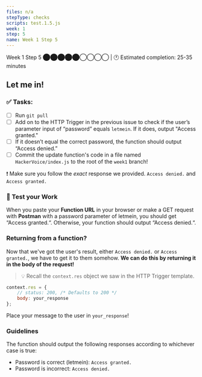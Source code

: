 ```yaml
---
files: n/a
stepType: checks
scripts: test.1.5.js
week: 1
step: 5
name: Week 1 Step 5
---
```

Week 1 Step 5 ⬤⬤⬤⬤⬤◯◯◯◯ | 🕐 Estimated completion: 25-35 minutes
## Let me in!

### ✅ Tasks:
- [ ] Run `git pull`
- [ ] Add on to the HTTP Trigger in the previous issue to check if the user’s parameter input of “password” equals `letmein`. If it does, output "Access granted."
- [ ] If it doesn’t equal the correct password, the function should output “Access denied.”
- [ ] Commit the update function's code in a file named `HackerVoice/index.js` to the root of the `week1` branch!

:exclamation: Make sure you follow the *exact* response we provided. `Access denied.` and `Access granted.`
### 🚧 Test your Work
When you paste your **Function URL** in your browser or make a GET request with **Postman** with a password parameter of letmein, you should get “Access granted.“. Otherwise, your function should output “Access denied.“.

### Returning from a function?
Now that we've got the user's result, either `Access denied.` or `Access granted.`, we have to get it to them somehow. **We can do this by returning it in the body of the request!**

> :bulb: Recall the `context.res` object we saw in the HTTP Trigger template.

```js
context.res = {
    // status: 200, /* Defaults to 200 */
    body: your_response
};
```
Place your message to the user in `your_response`!

### Guidelines
The function should output the following responses according to whichever case is true:
- Password is correct (letmein): `Access granted.`
- Password is incorrect: `Access denied.`





